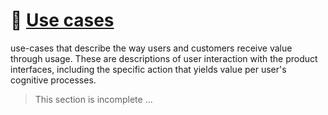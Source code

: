 # 🤳 [Use cases](../../meta/README.md#use-cases)

use-cases that describe the way users and customers receive value through usage. These are descriptions of user interaction with the product interfaces, including the specific action that yields value per user's cognitive processes.

> This section is incomplete ...
